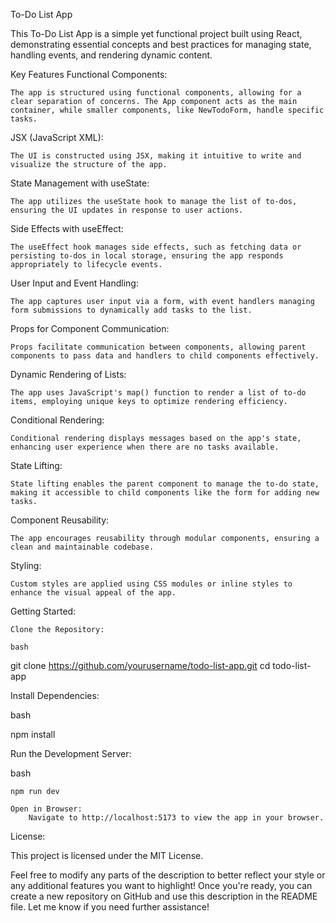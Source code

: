 To-Do List App

This To-Do List App is a simple yet functional project built using React, demonstrating essential concepts and best practices for managing state, handling events, and rendering dynamic content.

Key Features
Functional Components:

    The app is structured using functional components, allowing for a clear separation of concerns. The App component acts as the main container, while smaller components, like NewTodoForm, handle specific tasks.

JSX (JavaScript XML):

    The UI is constructed using JSX, making it intuitive to write and visualize the structure of the app.

State Management with useState:

    The app utilizes the useState hook to manage the list of to-dos, ensuring the UI updates in response to user actions.

Side Effects with useEffect:

    The useEffect hook manages side effects, such as fetching data or persisting to-dos in local storage, ensuring the app responds appropriately to lifecycle events.

User Input and Event Handling:

    The app captures user input via a form, with event handlers managing form submissions to dynamically add tasks to the list.

Props for Component Communication:

    Props facilitate communication between components, allowing parent components to pass data and handlers to child components effectively.

Dynamic Rendering of Lists:

    The app uses JavaScript's map() function to render a list of to-do items, employing unique keys to optimize rendering efficiency.

Conditional Rendering:

    Conditional rendering displays messages based on the app's state, enhancing user experience when there are no tasks available.

State Lifting:

    State lifting enables the parent component to manage the to-do state, making it accessible to child components like the form for adding new tasks.

Component Reusability:

    The app encourages reusability through modular components, ensuring a clean and maintainable codebase.

Styling:

    Custom styles are applied using CSS modules or inline styles to enhance the visual appeal of the app.

Getting Started:

    Clone the Repository:

    bash

git clone https://github.com/yourusername/todo-list-app.git
cd todo-list-app

Install Dependencies:

bash

npm install

Run the Development Server:

bash

    npm run dev

    Open in Browser:
        Navigate to http://localhost:5173 to view the app in your browser.

License:

This project is licensed under the MIT License.

Feel free to modify any parts of the description to better reflect your style or any additional features you want to highlight! Once you're ready, you can create a new repository on GitHub and use this description in the README file. Let me know if you need further assistance!
